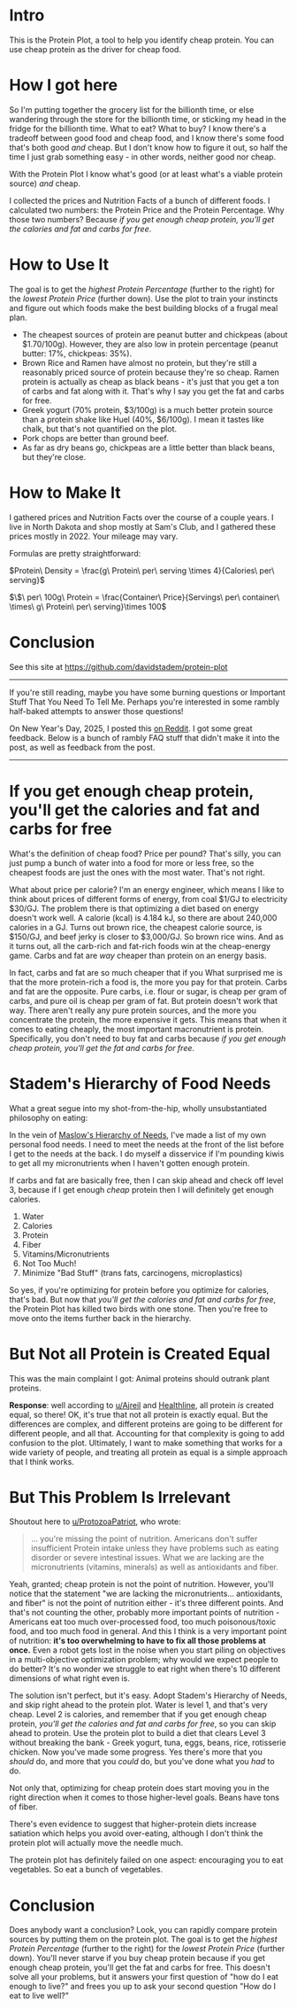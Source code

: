 # Intro
This is the Protein Plot, a tool to help you identify cheap protein. You can use cheap protein as the driver for cheap food.


# How I got here

So I'm putting together the grocery list  for the billionth time, or else wandering through the store for the billionth time,
or sticking my head in the fridge for the billionth time.
What to eat? What to buy?
I know there's a tradeoff between good food and cheap food, and I know there's some food that's both good *and* cheap.
But I don't know how to figure it out, so half the time I just grab something easy - in other words, neither good nor cheap.

With the Protein Plot I know what's good (or at least what's a viable protein source) *and* cheap.

I collected the prices and Nutrition Facts of a bunch of different foods. 
I calculated two numbers: the Protein Price and the Protein Percentage. 
Why those two numbers? Because *if you get enough cheap protein, you'll get the calories and fat and carbs for free*.

# How to Use It

The goal is to get the *highest Protein Percentage* (further to the right) for the *lowest Protein Price* (further down).
Use the plot to train your instincts and figure out which foods make the best building blocks of a frugal meal plan.

- The cheapest sources of protein are peanut butter and chickpeas (about $1.70/100g). However, they are also low in protein percentage (peanut butter: 17%, chickpeas: 35%).
- Brown Rice and Ramen have almost no protein, but they're still a reasonably priced source of protein because they're so cheap. Ramen protein is actually as cheap as black beans - it's just that you get a ton of carbs and fat along with it. That's why I say you get the fat and carbs for free.
- Greek yogurt (70% protein, $3/100g) is a much better protein source than a protein shake like Huel (40%, $6/100g). I mean it tastes like chalk, but that's not quantified on the plot.
- Pork chops are better than ground beef.
- As far as dry beans go, chickpeas are a little better than black beans, but they're close.

# How to Make It
I gathered prices and Nutrition Facts over the course of a couple years. I live in North Dakota and shop mostly at Sam's Club, and I gathered these prices mostly in 2022. Your mileage may vary.

Formulas are pretty straightforward:

$Protein\ Density = \frac{g\ Protein\ per\ serving \times 4}{Calories\ per\ serving}$

$\$\ per\ 100g\ Protein = \frac{Container\ Price}{Servings\ per\ container\ \times\ g\ Protein\ per\ serving}\times 100$


# Conclusion

See this site at https://github.com/davidstadem/protein-plot

------------------------

If you're still reading, maybe you have some burning questions or Important Stuff That You Need To Tell Me.
Perhaps you're interested in some rambly half-baked attempts to answer those questions! 

On New Year's Day, 2025, I posted this [on Reddit](https://www.reddit.com/r/Frugal/comments/1hr3r2t/the_protein_plot_cheap_food_is_basically_cheap/).
I got some great feedback.
Below is a bunch of rambly FAQ stuff that didn't make it into the post, as well as feedback from the post.

------------------------

# If you get enough cheap protein, you'll get the calories and fat and carbs for free

What's the definition of cheap food? Price per pound?
That's silly, you can just pump a bunch of water into a food for more or less free,
so the cheapest foods are just the ones with the most water. That's not right.

What about price per calorie?
I'm an energy engineer, which means I like to think about prices of different forms of energy,
from coal $1/GJ to electricity $30/GJ.
The problem there is that optimizing a diet based on energy doesn't work well.
A calorie (kcal) is 4.184 kJ, so there are about 240,000 calories in a GJ.
Turns out brown rice, the cheapest calorie source, is $150/GJ, and beef jerky is closer to $3,000/GJ.
So brown rice wins.
And as it turns out, all the carb-rich and fat-rich foods win at the cheap-energy game.
Carbs and fat are *way* cheaper than protein on an energy basis.

In fact, carbs and fat are so much cheaper that if you
What surprised me is that the more protein-rich a food is, the more you pay for that protein.
Carbs and fat are the opposite. Pure carbs, i.e. flour or sugar, is cheap per gram of carbs, and pure oil is cheap per gram of fat.
But protein doesn't work that way. There aren't really any pure protein sources, and the more you concentrate the protein, the more expensive it gets.
This means that when it comes to eating cheaply, the most important macronutrient is protein.
Specifically, you don't need to buy fat and carbs because *if you get enough cheap protein, you'll get the fat and carbs for free*.

# Stadem's Hierarchy of Food Needs

What a great segue into my shot-from-the-hip, wholly unsubstantiated philosophy on eating:

In the vein of [Maslow's Hierarchy of Needs](https://en.wikipedia.org/wiki/Maslow%27s_hierarchy_of_needs),
I've made a list of my own personal food needs.
I need to meet the needs at the front of the list before I get to the needs at the back.
I do myself a disservice if I'm pounding kiwis to get all my micronutrients when I haven't gotten enough protein.

If carbs and fat are basically free, then I can skip ahead and check off level 3,
because if I get enough *cheap* protein then I will definitely get enough calories.

1. Water
2. Calories
3. Protein
4. Fiber
5. Vitamins/Micronutrients
6. Not Too Much!
7. Minimize "Bad Stuff" (trans fats, carcinogens, microplastics)

So yes, if you're optimizing for protein before you optimize for calories, that's bad.
But now that *you'll get the calories and fat and carbs for free*, the Protein Plot has killed two birds with one stone.
Then you're free to move onto the items further back in the hierarchy.

# But Not all Protein is Created Equal

This was the main complaint I got: Animal proteins should outrank plant proteins.

**Response**: well according to [u/Ajreil](https://www.reddit.com/r/Frugal/comments/1hr3r2t/comment/m4veksa/?utm_source=share&utm_medium=web3x&utm_name=web3xcss&utm_term=1&utm_content=share_button) and [Healthline](https://www.healthline.com/nutrition/incomplete-protein), all protein *is* created equal, so there!
OK, it's true that not all protein is exactly equal. But the differences are complex, and different proteins are going to be different for different people, and all that. Accounting for that complexity is going to add confusion to the plot.
Ultimately, I want to make something that works for a wide variety of people, and treating all protein as equal is a simple approach that I think works.

# But This Problem Is Irrelevant

Shoutout here to [u/ProtozoaPatriot](https://www.reddit.com/r/Frugal/comments/1hr3r2t/comment/m4x09g3/?utm_source=share&utm_medium=web3x&utm_name=web3xcss&utm_term=1&utm_content=share_button), who wrote:
> ... you're missing the point of nutrition. Americans don't suffer insufficient Protein intake unless they have problems such as eating disorder or severe intestinal issues. What we are lacking are the micronutrients (vitamins, minerals) as well as antioxidants and fiber.

Yeah, granted; cheap protein is not the point of nutrition. However, you'll notice that the statement "we are lacking the micronutrients... antioxidants, and fiber" is not the point of nutrition either - it's three different points. And that's not counting the other, probably more important points of nutrition - Americans eat too much over-processed food, too much poisonous/toxic food, and too much food in general. And this I think is a very important point of nutrition: **it's too overwhelming to have to fix all those problems at once.** Even a robot gets lost in the noise when you start piling on objectives in a multi-objective optimization problem; why would we expect people to do better? It's no wonder we struggle to eat right when there's 10 different dimensions of what right even is.

The solution isn't perfect, but it's easy. Adopt Stadem's Hierarchy of Needs, and skip right ahead to the protein plot. Water is level 1, and that's very cheap. Level 2 is calories, and remember that if you get enough cheap protein, *you'll get the calories and fat and carbs for free*, so you can skip ahead to protein. Use the protein plot to build a diet that clears Level 3 without breaking the bank - Greek yogurt, tuna, eggs, beans, rice, rotisserie chicken. Now you've made some progress. Yes there's more that you *should* do, and more that you *could* do, but you've done what you *had* to do. 

Not only that, optimizing for cheap protein does start moving you in the right direction when it comes to those higher-level goals.
Beans have tons of fiber.

There's even evidence to suggest that higher-protein diets increase satiation which helps you avoid over-eating, although I don't think the protein plot will actually move the needle much.

The protein plot has definitely failed on one aspect: encouraging you to eat vegetables.
So eat a bunch of vegetables.

# Conclusion

Does anybody want a conclusion?
Look, you can rapidly compare protein sources by putting them on the protein plot.
The goal is to get the *highest Protein Percentage* (further to the right) for the *lowest Protein Price* (further down).
You'll never starve if you buy cheap protein because if you get enough cheap protein, you'll get the fat and carbs for free.
This doesn't solve all your problems, but it answers your first question of "how do I eat enough to live?" and frees you up to ask your second question "How do I eat to live well?"
